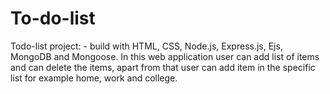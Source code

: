 # To-do-list
Todo-list project: - build with HTML, CSS, Node.js, Express.js, Ejs, MongoDB and Mongoose. In this web application user can add list of items and can delete the items, apart from that user can add item in the specific list for example home, work and college. 

